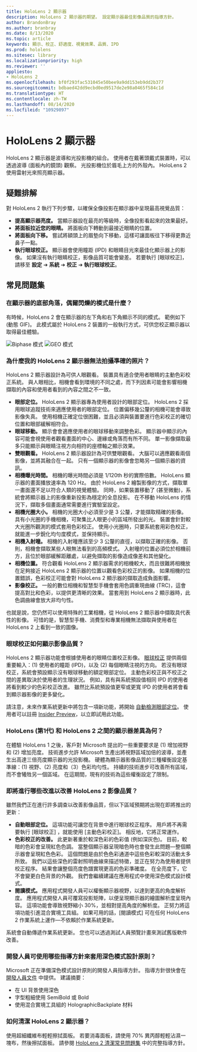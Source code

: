 ```yaml
---
title: HoloLens 2 顯示器
description: HoloLens 2 顯示器的期望。 設定顯示器最佳影像品質的指導方針。
author: BrandonBray
ms.author: branbray
ms.date: 8/13/2020
ms.topic: article
keywords: 顯示、校正、舒適度、視覺效果、品質、IPD
ms.prod: hololens
ms.sitesec: library
ms.localizationpriority: high
ms.reviewer: ''
appliesto:
- HoloLens 2
ms.openlocfilehash: bf0f293fac531045e50bee9a9dd153eb9dd2b377
ms.sourcegitcommit: bdbaed42dd9ecbd0ed9517de2e98a0465f584c1d
ms.translationtype: HT
ms.contentlocale: zh-TW
ms.lasthandoff: 08/14/2020
ms.locfileid: "10929897"
---
```

# HoloLens 2 顯示器

HoloLens 2 顯示器是波導和光投影機的組合。 使用者在戴著頭戴式裝置時，可以透過波導 (面板內的鏡頭) 觀察。 光投影機位於眉毛上方的外殼內。 HoloLens 2 使用雷射光來照亮顯示器。

## 疑難排解

對 HoloLens 2 執行下列步驟，以確保全像投影在顯示器中呈現最高視覺品質：

* **提高顯示器亮度。** 當顯示器設在最亮的等級時，全像投影看起來的效果最好。
* **將面板拉近您的眼睛。** 將面板向下轉動到最接近眼睛的位置。
* **將面板向下移。** 嘗試將額頭上的眉墊向下移動，這樣可讓面板往下移得更靠近鼻子一點。
* **執行眼球校正。** 顯示器會使用瞳距 (IPD) 和眼睛目光來最佳化顯示器上的影像。 如果沒有執行眼睛校正，影像品質可能會變差。 若要執行 [眼球校正]，請移至 **設定** ➔ **系統** ➔ **校正** ➔ **執行眼球校正**。

## 常見問題集

### 在顯示器的底部角落，偶爾閃爍的模式是什麼？

有時候，HoloLens 2 會在顯示器的左下角和右下角顯示不同的模式。 範例如下 (動態 GIF)。 此模式屬於 HoloLens 2 裝置的一般執行方式，可供您校正顯示器以取得最佳體驗。

![Biphase 模式](./images/DAT-Biphase-Fiducial.gif) ![GEO 模式](./images/DAT-GEO-Fiducial.gif)

### 為什麼我的 HoloLens 2 顯示器無法拍攝準確的照片？

HoloLens 2 顯示器設計為可供人眼觀看。 裝置具有適合使用者眼睛的主動色彩校正系統。 與人眼相比，相機會看到環境的不同之處，而下列因素可能會影響相機擷取的內容和使用者看到的內容之間之不一致。

* **眼部定位。** HoloLens 2 顯示器專為使用者設計的眼部定位。 HoloLens 2 採用眼球追蹤技術來適應使用者的眼部定位。 位置偏移幾公釐的相機可能會導致影像失真。 使用相機正確定位很困難，並且必須與裝置要進行色彩校正的確切位置和眼部緩解相符合。
* **眼球移動。** 顯示會會適應使用者的眼球移動來調整色彩。 顯示器中顯示的內容可能會視使用者觀看畫面的中心、邊緣或角落而有所不同。 單一影像擷取最多只能顯示與眼睛注視方向相符的座標軸之顯示效果。
* **雙眼觀看。** HoloLens 2 顯示器設計為可供雙眼觀看。 大腦可以適應觀看兩個影像，並將其融合在一起。 只有一個顯示器的影像會忽略另一個顯示器的資訊。
* **相機曝光時間。** 相機的曝光時間必須是 1/120th 秒的實際倍數。 HoloLens 顯示器的畫面播放速率為 120 Hz。 由於 HoloLens 2 繪製影像的方式，擷取單一畫面還不足以符合人類的視覺體驗。 同時，如果裝置移動了 (甚至微動)，系統會將顯示器上的影像重新投影為穩定的全息投影。 在不移動 HoloLens 的情況下，擷取多個畫面通常需要進行實驗室設定。
* **相機光圈大小。** 相機的光圈大小必須至少是 3 公釐，才能擷取精確的影像。 具有小光圈的手機相機，可聚集比人眼更小的區域所發出的光。 裝置會針對較大光圈所觀測的模式套用色彩校正。 使用小光圈時，只要系統套用彩色校正，就能進一步銳化均勻度模式，並保持顯示。
* **相機入射曈。** 相機的入射曈應該至少 3 公釐的直徑，以擷取正確的影像。 否則，相機會擷取某些人眼無法看到的高頻模式。 入射曈的位置必須位於相機前方，且位於眼部緩解距離處，以避免擷取的影像造成像差和其他變化。
* **相機位置。** 符合觀看 HoloLens 2 顯示器需求的相機較大，而且很難將相機放在足夠接近 HoloLens 2 顯示器的位置以觀看色彩校正的影像。 如果相機的位置錯誤，色彩校正可能會對 HoloLens 2 顯示器的擷取造成負面影響。
* **影像校正。** 一般的數位相機和智慧型手機會套用色調重現曲線 (TRC)，這會提高對比和色彩，以提供更清晰的效果。 當套用到 HoloLens 2 顯示器時，此色調曲線會放大非均勻性。

也就是說，您仍然可以使用特殊的工業相機，從 HoloLens 2 顯示器中擷取具代表性的影像。 可惜的是，智慧型手機、消費型和專業相機無法擷取與使用者在 HoloLens 2 上看到一致的圖像。

### 眼球校正如何顯示影像品質？

HoloLens 2 顯示器功能會根據使用者的眼睛位置校正影像。 [眼球校正](hololens-calibration.md) 提供兩個重要輸入：(1) 使用者的瞳距 (IPD)，以及 (2) 每個眼睛注視的方向。 若沒有眼球校正，系統會預設顯示沒有眼球移動的額定眼部定位。 主動色彩校正與不校正之間的差異取決於使用者的生理狀況。 例如，具有與系統預設值相同 IPD 的使用者將看到較少的色彩校正改進。 雖然比系統預設值更窄或更寬 IPD 的使用者將會看到顯示器影像的更多變化。

請注意，未來作業系統更新中將包含一項新功能，將開始 [自動檢測眼部定位](hololens-insider.md#auto-eye-position-support)。 使用者可以註冊 [Insider Preview](hololens-insider.md)，以立即試用此功能。

### HoloLens (第1代) 和 HoloLens 2 之間的顯示器差異為何？

在體驗 HoloLens 1 之後，客戶對 Microsoft 提出的一些重要要求是 (1) 增加視野和 (2) 增加亮度。 技術進步允許 Microsoft 生產出將視野區域加倍的波導，並產生出高達三倍亮度顯示器的光投影機。 硬體為顯示器影像品質的三種權衡設定基準線：(1) 視野、(2) 亮度和（3）色彩均勻性。 持續的技術進步可改善所有區域，而不會犧牲另一個區域。 在這期間，現有的技術為這些權衡設定了限制。

### 即將進行哪些改進以改善 HoloLens 2 影像品質？

雖然我們正在進行許多調查以改善影像品質，但以下區域預期將出現在即將推出的更新：

* **自動眼部定位。** 這項功能可讓您在背景中進行眼球校正程序。 用戶將不再需要執行 [眼球校正] ，就能使用 [主動色彩校正]。 相反地，它將正常運作。
* **色彩校正的改善。** 此更新著重於較深色彩的色彩值 (例如深灰色)。 目前，較暗的色彩會呈現紅色色調。 當整個顯示器呈現暗色時也會發生此問題—整個顯示器會呈現紅色色彩。 這個問題是由於色色彩通道中這些色彩較深的活動太多所致。 我們以這些深色的雷射照明曲線來描述特徵，並正在努力為使用者提供校正程序。 結果會讓整個亮度色譜實現更高的色彩準確度。 在全亮度下，它不會變更白色背景的外觀。 我們會繼續建議在應用程式中使用深色模式設計模式。
* **閱讀模式。** 應用程式開發人員可以權衡顯示器視野，以達到更高的角度解析度。 應用程式開發人員可覆寫投影矩陣，以便呈現顯示器的繪圖解析度呈現內容。 這項功能會導致視野縮小 30%，並相對提高角度的解析度。 正努力將這項功能引進混合實境工具組。 如果可用的話，[閱讀模式] 可在任何 HoloLens 2 作業系統上運作—不依賴於作業系統更新。

系統會自動傳遞作業系統更新。 您也可以透過測試人員預覽計畫來測試舊版軟件改善。

### 開發人員可使用哪些指導方針來套用深色模式設計原則？

Microsoft 正在準備深色模式設計原則的開發人員指導方針。 指導方針很快會在 [開發人員文件](https://docs.microsoft.com/windows/mixed-reality/) 中提供。 建議摘要：

* 在 UI 背景使用深色
* 字型粗細使用 SemiBold 或 Bold
* 使用混合實境工具組的 HolographicBackplate 材料

### 如何清潔 HoloLens 2 顯示器？

使用超細纖維布輕輕擦拭面板。 若要消毒面板，請使用 70% 異丙醇輕輕沾濕一塊布，然後擦拭面板。 請參閱 [HoloLens 2 清潔常見問題集](hololens2-maintenance.md) 中的完整指導方針。

